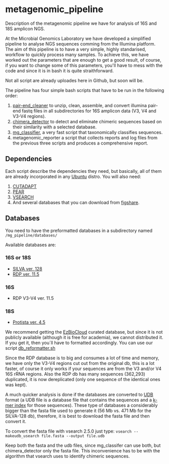 # metagenomic_pipeline
Description of the metagenomic pipeline we have for analysis of 16S and 18S amplicon NGS.

At the Microbial Genomics Laboratory we have developed a simplified pipeline to analyse NGS sequences comming from the Illumina platform. The aim of this pipeline is to have a very simple, highly standarised, workflow to quickly process many samples. To achieve this, we have worked out the parameters that are enough to get a good result, of course, if you want to change some of this parameters, you'll have to mess with the code and since it is in bash it is quite straithforward.

Not all script are already uploades here in Github, but soon will be.

The pipeline has four simple bash scripts that have to be run in the following order:

1. [pair-end_cleaner](https://github.com/GenomicaMicrob/pair-end_cleaner) to unzip, clean, assemble, and convert illumina pair-end fastq files in all subdirectories for 16S amplicon data (V3, V4 and V3-V4 regions).
2. [chimera_detector](https://github.com/GenomicaMicrob/chimera_detector) to detect and eliminate chimeric sequences based on their similarity with a selected database.
3. [mg_classifier](https://github.com/GenomicaMicrob/mg_classifier), a very fast script that taxonomically classifies sequences.
4. metagenomic_reporter a script that collects reports and log files from the previous three scripts and produces a comprehensive report.

## Dependencies

Each script describe the dependencies they need, but basically, all of them are already incorporated in any [Ubuntu](https://www.ubuntu.com) distro. You will also need:

1. [CUTADAPT](https://github.com/marcelm/cutadapt)
2. [PEAR](https://sco.h-its.org/exelixis/web/software/pear/doc.html)
3. [VSEARCH](https://github.com/torognes/vsearch)
4. And several databases that you can download from [figshare](https://figshare.com/account/home#/projects/20254).

## Databases

You need to have the preformatted databases in a subdirectory named `/mg_pipeline/databases/`

Available databases are:
### 16S or 18S
- [SILVA ver. 128](https://www.arb-silva.de)
- [RDP ver. 11.5](https://rdp.cme.msu.edu)
### 16S
- RDP V3-V4 ver. 11.5
### 18S
- [Protista ver. 4.5](https://figshare.com/articles/PR2_rRNA_gene_database/3803709)

We recommend getting the [EzBioCloud](http://www.ezbiocloud.net/resources/pipelines) curated database, but since it is not publicly available (although it is free for academia), we cannot distributed it. If you get it, then you´ll have to formatted accordingly. You can use our script [db_reformatter.sh](https://github.com/GenomicaMicrob/db_reformatter)

Since the RDP database is to big and consumes a lot of time and memory, we have only the V3-V4 regions cut out from the original db, this is a lot faster, of course it only works if your sequences are from the V3 and/or V4 16S rRNA regions. Also the RDP db has many sequences (362,293) duplicated, it is now dereplicated (only one sequence of the identical ones was kept).  

A much quicker analysis is done if the databases are converted to [UDB](https://www.drive5.com/usearch/manual/udb_files.html) format (a UDB file is a database file that contains the sequences and a [k-mer index](https://en.wikipedia.org/wiki/K-mer) for those sequences). These type of databases a considerably bigger than the fasta file used to generate it (56 Mb vs. 471 Mb for the SILVA-128 db), therefore, it is best to download the fasta file and then convert it.

To convert the fasta file with vsearch 2.5.0 just type:
`vsearch --makeudb_usearch file.fasta --output file.udb`

Keep both the fasta and the udb files, since mg_classifer can use both, but chimera_detector only the fasta file. This inconvenience has to be with the algorithm that vsearch uses to identify chimeric sequences.
